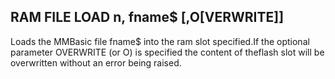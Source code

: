 ## RAM FILE LOAD n, fname$ [,O[VERWRITE]]

Loads the MMBasic file fname$ into the ram slot specified.If the optional parameter OVERWRITE (or O) is specified the content of theflash slot will be overwritten without an error being raised.